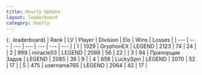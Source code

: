 ```yaml
---
title: Hourly Update
layout: leaderboard
category: hourly
---
```


{: .leaderboard}
| Rank | LV | Player | Division | Elo | Wins | Losses |
| --- | --- | --- | --- | --- | --- | --- |
| <span data-change="0">1</span> | 1329 | <span title="ID: 315148">GryphonEX</span> | LEGEND | <span data-change="0">2123</span> | <span data-change="0">74</span> | <span data-change="0">24</span> |
| <span data-change="1">2</span> | 999 | <span title="ID: 416373">miracle03</span> | LEGEND | <span data-change="0">2086</span> | <span data-change="0">56</span> | <span data-change="0">22</span> |
| <span data-change="-1">3</span> | 94 | <span title="ID: 612521">Прапорщик Задов</span> | LEGEND | <span data-change="-7">2085</span> | <span data-change="1">36</span> | <span data-change="1">9</span> |
| <span data-change="0">4</span> | 858 | <span title="ID: 498412">LuckySpin</span> | LEGEND | <span data-change="0">2070</span> | <span data-change="0">52</span> | <span data-change="0">17</span> |
| <span data-change="0">5</span> | 475 | <span title="ID: 188640">username765</span> | LEGEND | <span data-change="-1">2064</span> | <span data-change="4">42</span> | <span data-change="2">17</span> |